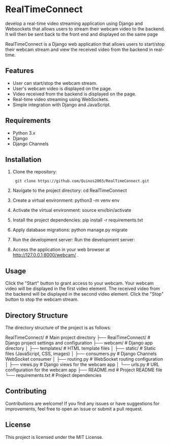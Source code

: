 # RealTimeConnect
develop a real-time video streaming application using Django and Websockets that allows users to stream their webcam video to the backend. It will then be sent back to the front end and displayed on the same page

RealTimeConnect is a Django web application that allows users to start/stop their webcam stream and view the received video from the backend in real-time.

## Features

- User can start/stop the webcam stream.
- User's webcam video is displayed on the page.
- Video received from the backend is displayed on the page.
- Real-time video streaming using WebSockets.
- Simple integration with Django and JavaScript.

## Requirements

- Python 3.x
- Django
- Django Channels

## Installation

1. Clone the repository:

   ```shell
    git clone https://github.com/Quinos2003/RealTimeConnect.git

2. Navigate to the project directory:
    cd RealTimeConnect

3. Create a virtual environment:
    python3 -m venv env

4. Activate the virtual environment:
    source env/bin/activate

5. Install the project dependencies:
    pip install -r requirements.txt

6. Apply database migrations:
    python manage.py migrate

7. Run the development server:
    Run the development server:

8. Access the application in your web browser at http://127.0.0.1:8000/webcam/ .

## Usage
Click the "Start" button to grant access to your webcam.
Your webcam video will be displayed in the first video element.
The received video from the backend will be displayed in the second video element.
Click the "Stop" button to stop the webcam stream.
## Directory Structure
The directory structure of the project is as follows:

RealTimeConnect/          # Main project directory
  ├── RealTimeConnect/     # Django project settings and configuration
  ├── webcam/              # Django app directory
  │   ├── templates/       # HTML template files
  │   ├── static/          # Static files (JavaScript, CSS, images)
  │   ├── consumers.py     # Django Channels WebSocket consumer
  │   ├── routing.py       # WebSocket routing configuration
  │   ├── views.py         # Django views for the webcam app
  │   └── urls.py          # URL configuration for the webcam app
  ├── README.md            # Project README file
  └── requirements.txt     # Project dependencies


## Contributing
Contributions are welcome! If you find any issues or have suggestions for improvements, feel free to open an issue or submit a pull request.

## License
This project is licensed under the MIT License.
